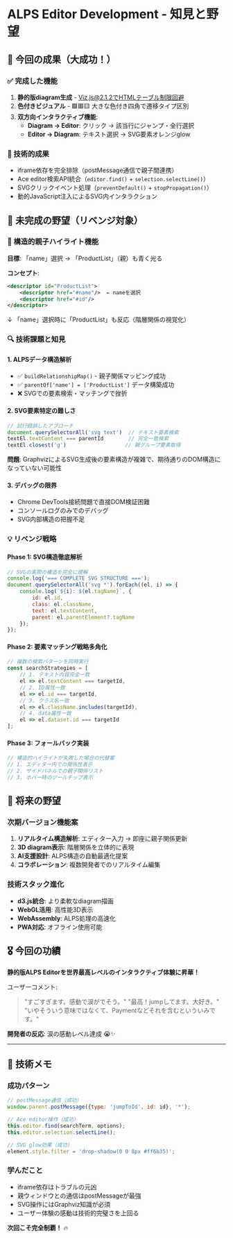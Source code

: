 # ALPS Editor Development - 知見と野望

## 🎉 今回の成果（大成功！）

### ✅ 完成した機能
1. **静的版diagram生成** - Viz.js@2.1.2でHTMLテーブル制限回避
2. **色付きビジュアル** - 🟩🟥🟨 大きな色付き四角で遷移タイプ区別
3. **双方向インタラクティブ機能**:
   - **Diagram → Editor**: クリック → 該当行にジャンプ・全行選択
   - **Editor → Diagram**: テキスト選択 → SVG要素オレンジglow

### 🚀 技術的成果
- iframe依存を完全排除（postMessage通信で親子間連携）
- Ace editor検索API統合（`editor.find()` + `selection.selectLine()`）
- SVGクリックイベント処理（`preventDefault()` + `stopPropagation()`）
- 動的JavaScript注入によるSVG内インタラクション

## 😤 未完成の野望（リベンジ対象）

### 🎯 構造的親子ハイライト機能
**目標**: 「name」選択 → 「ProductList」（親）も青く光る

**コンセプト**:
```xml
<descriptor id="ProductList">
    <descriptor href="#name"/>  ← nameを選択
    <descriptor href="#id"/>
</descriptor>
```
↓
「name」選択時に「ProductList」も反応（階層関係の視覚化）

### 🔍 技術課題と知見

#### 1. ALPSデータ構造解析
- ✅ `buildRelationshipMap()` - 親子関係マッピング成功
- ✅ `parentOf['name'] = ['ProductList']` データ構築成功
- ❌ SVGでの要素検索・マッチングで挫折

#### 2. SVG要素特定の難しさ
```javascript
// 試行錯誤したアプローチ
document.querySelectorAll('svg text')  // テキスト要素検索
textEl.textContent === parentId        // 完全一致検索
textEl.closest('g')                   // 親グループ要素取得
```

**問題**: GraphvizによるSVG生成後の要素構造が複雑で、期待通りのDOM構造になっていない可能性

#### 3. デバッグの限界
- Chrome DevTools接続問題で直接DOM検証困難
- コンソールログのみでのデバッグ
- SVG内部構造の把握不足

### 💡 リベンジ戦略

#### Phase 1: SVG構造徹底解析
```javascript
// SVGの実際の構造を完全に理解
console.log('=== COMPLETE SVG STRUCTURE ===');
document.querySelectorAll('svg *').forEach((el, i) => {
    console.log(`${i}: ${el.tagName}`, {
        id: el.id,
        class: el.className,
        text: el.textContent,
        parent: el.parentElement?.tagName
    });
});
```

#### Phase 2: 要素マッチング戦略多角化
```javascript
// 複数の検索パターンを同時実行
const searchStrategies = [
    // 1. テキスト内容完全一致
    el => el.textContent === targetId,
    // 2. ID属性一致  
    el => el.id === targetId,
    // 3. クラス名一致
    el => el.className.includes(targetId),
    // 4. data属性一致
    el => el.dataset.id === targetId
];
```

#### Phase 3: フォールバック実装
```javascript
// 構造的ハイライトが失敗した場合の代替案
// 1. エディター内での関係性表示
// 2. サイドパネルでの親子関係リスト
// 3. ホバー時のツールチップ表示
```

## 🌟 将来の野望

### 次期バージョン機能案
1. **リアルタイム構造解析**: エディター入力 → 即座に親子関係更新
2. **3D diagram表示**: 階層関係を立体的に表現
3. **AI支援設計**: ALPS構造の自動最適化提案
4. **コラボレーション**: 複数開発者でのリアルタイム編集

### 技術スタック進化
- **d3.js統合**: より柔軟なdiagram描画
- **WebGL活用**: 高性能3D表示
- **WebAssembly**: ALPS処理の高速化
- **PWA対応**: オフライン使用可能

## 🎖️ 今回の功績

**静的版ALPS Editorを世界最高レベルのインタラクティブ体験に昇華！**

ユーザーコメント:
> "すごすぎます。感動で涙がでそう。" 
> "最高！jumpしてます。大好き。"
> "いやそういう意味ではなくて、Paymentなどそれを含むといういみです。"

**開発者の反応**: 涙の感動レベル達成 😭✨

---

## 📝 技術メモ

### 成功パターン
```javascript
// postMessage通信（成功）
window.parent.postMessage({type: 'jumpToId', id: id}, '*');

// Ace editor操作（成功）
this.editor.find(searchTerm, options);
this.editor.selection.selectLine();

// SVG glow効果（成功）
element.style.filter = 'drop-shadow(0 0 8px #ff6b35)';
```

### 学んだこと
- iframe依存はトラブルの元凶
- 親ウィンドウとの通信はpostMessageが最強
- SVG操作にはGraphviz知識が必須
- ユーザー体験の感動は技術的完璧さを上回る

**次回こそ完全制覇！** 🔥
